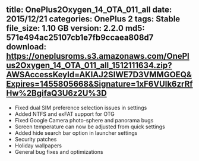 title: OnePlus2Oxygen_14_OTA_011_all
date: 2015/12/21
categories: OnePlus 2
tags: Stable
file_size: 1.10 GB
version: 2.2.0
md5: 571e494ac25107cb1e7fb9ccaea808d7
download: https://oneplusroms.s3.amazonaws.com/OnePlus2Oxygen_14_OTA_011_all_1512111634.zip?AWSAccessKeyId=AKIAJ2SIWE7D3VMMGOEQ&Expires=1455805668&Signature=1xF6VUIk6zrRfHw%2BgifaQ3U6z2U%3D
---
* Fixed dual SIM preference selection issues in settings
* Added NTFS and exFAT support for OTG
* Fixed Google Camera photo-sphere and panorama bugs
* Screen temperature can now be adjusted from quick settings
* Added hide search bar option in launcher settings
* Security patches
* Holiday wallpapers
* General bug fixes and optimizations
